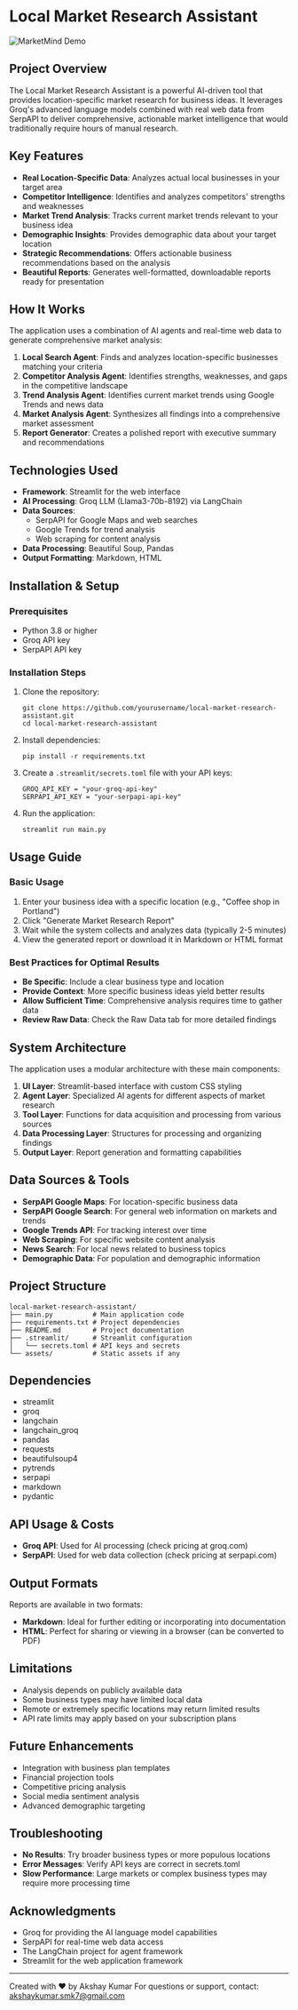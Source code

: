# Local Market Research Assistant

![MarketMind Demo](assets/marketmind.gif)

## Project Overview
The Local Market Research Assistant is a powerful AI-driven tool that provides location-specific market research for business ideas. It leverages Groq's advanced language models combined with real web data from SerpAPI to deliver comprehensive, actionable market intelligence that would traditionally require hours of manual research.

## Key Features
- **Real Location-Specific Data**: Analyzes actual local businesses in your target area
- **Competitor Intelligence**: Identifies and analyzes competitors' strengths and weaknesses
- **Market Trend Analysis**: Tracks current market trends relevant to your business idea
- **Demographic Insights**: Provides demographic data about your target location
- **Strategic Recommendations**: Offers actionable business recommendations based on the analysis
- **Beautiful Reports**: Generates well-formatted, downloadable reports ready for presentation

## How It Works
The application uses a combination of AI agents and real-time web data to generate comprehensive market analysis:

1. **Local Search Agent**: Finds and analyzes location-specific businesses matching your criteria
2. **Competitor Analysis Agent**: Identifies strengths, weaknesses, and gaps in the competitive landscape
3. **Trend Analysis Agent**: Identifies current market trends using Google Trends and news data
4. **Market Analysis Agent**: Synthesizes all findings into a comprehensive market assessment
5. **Report Generator**: Creates a polished report with executive summary and recommendations

## Technologies Used
- **Framework**: Streamlit for the web interface
- **AI Processing**: Groq LLM (Llama3-70b-8192) via LangChain
- **Data Sources**:
  - SerpAPI for Google Maps and web searches
  - Google Trends for trend analysis
  - Web scraping for content analysis
- **Data Processing**: Beautiful Soup, Pandas
- **Output Formatting**: Markdown, HTML

## Installation & Setup

### Prerequisites
- Python 3.8 or higher
- Groq API key
- SerpAPI API key

### Installation Steps
1. Clone the repository:
   ```
   git clone https://github.com/yourusername/local-market-research-assistant.git
   cd local-market-research-assistant
   ```

2. Install dependencies:
   ```
   pip install -r requirements.txt
   ```

3. Create a `.streamlit/secrets.toml` file with your API keys:
   ```
   GROQ_API_KEY = "your-groq-api-key"
   SERPAPI_API_KEY = "your-serpapi-api-key"
   ```

4. Run the application:
   ```
   streamlit run main.py
   ```

## Usage Guide

### Basic Usage
1. Enter your business idea with a specific location (e.g., "Coffee shop in Portland")
2. Click "Generate Market Research Report"
3. Wait while the system collects and analyzes data (typically 2-5 minutes)
4. View the generated report or download it in Markdown or HTML format

### Best Practices for Optimal Results
- **Be Specific**: Include a clear business type and location
- **Provide Context**: More specific business ideas yield better results
- **Allow Sufficient Time**: Comprehensive analysis requires time to gather data
- **Review Raw Data**: Check the Raw Data tab for more detailed findings

## System Architecture
The application uses a modular architecture with these main components:

1. **UI Layer**: Streamlit-based interface with custom CSS styling
2. **Agent Layer**: Specialized AI agents for different aspects of market research
3. **Tool Layer**: Functions for data acquisition and processing from various sources
4. **Data Processing Layer**: Structures for processing and organizing findings
5. **Output Layer**: Report generation and formatting capabilities

## Data Sources & Tools
- **SerpAPI Google Maps**: For location-specific business data
- **SerpAPI Google Search**: For general web information on markets and trends
- **Google Trends API**: For tracking interest over time
- **Web Scraping**: For specific website content analysis
- **News Search**: For local news related to business topics
- **Demographic Data**: For population and demographic information

## Project Structure
```
local-market-research-assistant/
├── main.py          # Main application code
├── requirements.txt # Project dependencies
├── README.md        # Project documentation
├── .streamlit/      # Streamlit configuration
│   └── secrets.toml # API keys and secrets
└── assets/          # Static assets if any
```

## Dependencies
- streamlit
- groq
- langchain
- langchain_groq
- pandas
- requests
- beautifulsoup4
- pytrends
- serpapi
- markdown
- pydantic

## API Usage & Costs
- **Groq API**: Used for AI processing (check pricing at groq.com)
- **SerpAPI**: Used for web data collection (check pricing at serpapi.com)

## Output Formats
Reports are available in two formats:
- **Markdown**: Ideal for further editing or incorporating into documentation
- **HTML**: Perfect for sharing or viewing in a browser (can be converted to PDF)

## Limitations
- Analysis depends on publicly available data
- Some business types may have limited local data
- Remote or extremely specific locations may return limited results
- API rate limits may apply based on your subscription plans

## Future Enhancements
- Integration with business plan templates
- Financial projection tools
- Competitive pricing analysis
- Social media sentiment analysis
- Advanced demographic targeting

## Troubleshooting
- **No Results**: Try broader business types or more populous locations
- **Error Messages**: Verify API keys are correct in secrets.toml
- **Slow Performance**: Large markets or complex business types may require more processing time


## Acknowledgments
- Groq for providing the AI language model capabilities
- SerpAPI for real-time web data access
- The LangChain project for agent framework
- Streamlit for the web application framework

---

Created with ❤️ by Akshay Kumar
For questions or support, contact: akshaykumar.smk7@gmail.com